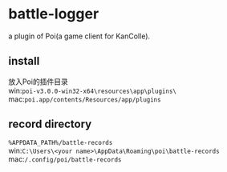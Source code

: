# battle-logger  
a plugin of Poi(a game client for KanColle).  
## install
放入Poi的插件目录  
win:`poi-v3.0.0-win32-x64\resources\app\plugins\`  
mac:`poi.app/contents/Resources/app/plugins`  
## record directory
`%APPDATA_PATH%/battle-records`  
win:`C:\Users\<your name>\AppData\Roaming\poi\battle-records`  
mac:`/.config/poi/battle-records`
